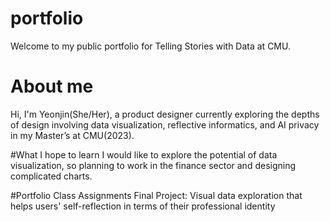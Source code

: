 # portfolio
Welcome to my public portfolio for Telling Stories with Data at CMU. 

# About me 
Hi, I'm Yeonjin(She/Her), a product designer currently exploring the depths of design involving data visualization, reflective informatics, and AI privacy in my Master’s at CMU(2023). 

#What I hope to learn 
I would like to explore the potential of data visualization, so planning to work in the finance sector and designing complicated charts. 

#Portfolio
Class Assignments 
Final Project: Visual data exploration that helps users' self-reflection in terms of their professional identity 
